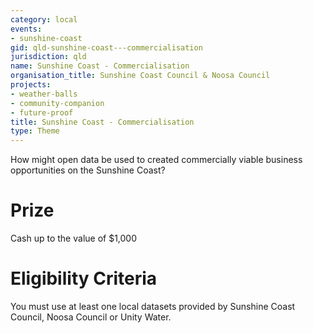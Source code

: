 ```yaml
---
category: local
events:
- sunshine-coast
gid: qld-sunshine-coast---commercialisation
jurisdiction: qld
name: Sunshine Coast - Commercialisation
organisation_title: Sunshine Coast Council & Noosa Council
projects:
- weather-balls
- community-companion
- future-proof
title: Sunshine Coast - Commercialisation
type: Theme
---
```


How might open data be used to created commercially viable business opportunities on the Sunshine Coast?

# Prize
Cash up to the value of $1,000

# Eligibility Criteria
You must use at least one local datasets provided by Sunshine Coast Council, Noosa Council or Unity Water.